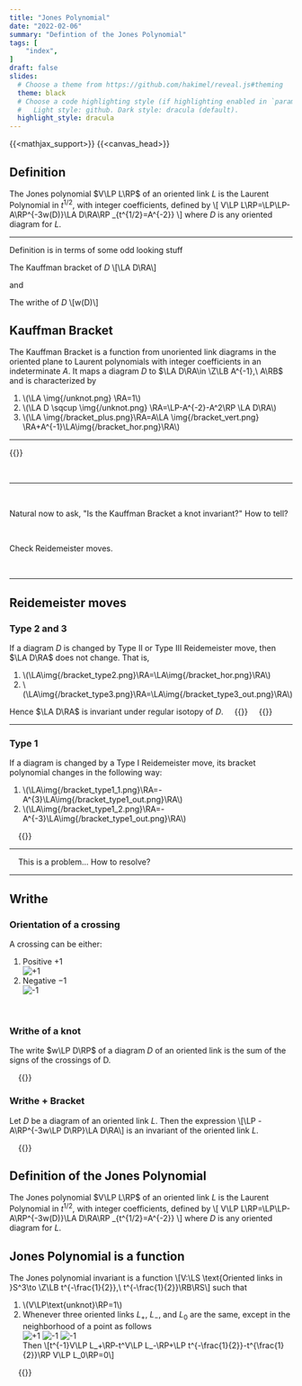 ```yaml
---
title: "Jones Polynomial"
date: "2022-02-06"
summary: "Defintion of the Jones Polynomial"
tags: [
    "index",
]
draft: false
slides:
  # Choose a theme from https://github.com/hakimel/reveal.js#theming
  theme: black
  # Choose a code highlighting style (if highlighting enabled in `params.toml`)
  #   Light style: github. Dark style: dracula (default).
  highlight_style: dracula
---
```


{{<mathjax_support>}}
{{<canvas_head>}}

$\newcommand{\N}{\mathbb{N}}$
$\newcommand{\Z}{\mathbb{Z}}$
$\newcommand{\Q}{\mathbb{Q}}$
$\newcommand{\R}{\mathbb{R}}$
$\newcommand{\LP}{\left(}$
$\newcommand{\RP}{\right)}$
$\newcommand{\LS}{\left\lbrace}$
$\newcommand{\RS}{\right\rbrace}$
$\newcommand{\LA}{\left\langle}$
$\newcommand{\RA}{\right\rangle}$
$\newcommand{\LB}{\left[}$
$\newcommand{\RB}{\right]}$
$\newcommand{\MM}{\ \middle|\ }$
$\newcommand{\abs}[1]{\left\vert#1\right\vert}$
$\newcommand{\msr}[1]{m\left(#1\right)}$

## Definition

The Jones polynomial $V\LP L\RP$ of an oriented link $L$
is the Laurent Polynomial in $t^{1/2}$, with integer coefficients, defined by
\\[ V\LP L\RP=\LP\LP-A\RP^{-3w(D)}\LA D\RA\RP _{t^{1/2}=A^{-2}} \\]
where $D$ is any oriented diagram for $L$.

---
Definition is in terms of some odd looking stuff

The Kauffman bracket of $D$
\\[\LA D\RA\\]

and

The writhe of $D$
\\[w(D)\\]

## Kauffman Bracket

The Kauffman Bracket is a function from unoriented link diagrams in the oriented plane to Laurent polynomials with integer coefficients in an indeterminate $A$. It maps a diagram $D$ to $\LA D\RA\in \Z\LB A^{-1},\ A\RB$
and is characterized by

1. \\(\LA \img{/unknot.png} \RA=1\\)
2. \\(\LA D \sqcup \img{/unknot.png} \RA=\LP-A^{-2}-A^2\RP \LA D\RA\\\)
3. \\(\LA \img{/bracket_plus.png}\RA=A\LA \img{/bracket_vert.png} \RA+A^{-1}\LA\img{/bracket_hor.png}\RA\\)

---

{{<canvas Kauf_ex>}}

&nbsp;
&nbsp;

<!-- <img style="max-width:1000px !important; height:auto !important" src="/bracket_1.png"/>

<br/>

<img style="max-width:1000px !important; height:auto !important" src="/bracket_2.png"/> -->

---

&nbsp;
&nbsp;

Natural now to ask, "Is the Kauffman Bracket a knot invariant?"
How to tell?

&nbsp;
&nbsp;

Check Reidemeister moves.

&nbsp;
&nbsp;

---

## Reidemeister moves

### Type 2 and 3

If a diagram $D$ is changed by Type II or Type III Reidemeister move, then
$\LA D\RA$ does not change. That is,

1. \\(\LA\img{/bracket_type2.png}\RA=\LA\img{/bracket_hor.png}\RA\\)
2. \\(\LA\img{/bracket_type3.png}\RA=\LA\img{/bracket_type3_out.png}\RA\\)

Hence $\LA D\RA$ is invariant under regular isotopy of $D$.
&nbsp;
&nbsp;
{{<canvas Type_II>}}
&nbsp;
&nbsp;
{{<canvas Type_III>}}
&nbsp;
&nbsp;

---

### Type 1

If a diagram is changed by a Type I Reidemeister move, its bracket polynomial
changes in the following way:

1. \\(\LA\img{/bracket_type1_1.png}\RA=-A^{3}\LA\img{/bracket_type1_out.png}\RA\\)
2. \\(\LA\img{/bracket_type1_2.png}\RA=-A^{-3}\LA\img{/bracket_type1_out.png}\RA\\)

&nbsp;
&nbsp;
{{<canvas Type_I>}}
&nbsp;
&nbsp;

---

&nbsp;
&nbsp;
This is a problem... How to resolve?
&nbsp;
&nbsp;

---
## Writhe

### Orientation of a crossing

A crossing can be either:

1. Positive $+1$ <br/> ![+1](/plus.png) <br/>
2. Negative $-1$ <br/> ![-1](/minus.png) <br/>

&nbsp;
&nbsp;

### Writhe of a knot

The write $w\LP D\RP$ of a diagram $D$ of an oriented link is the sum of the
signs of the crossings of D.

&nbsp;
&nbsp;
{{<canvas Writhe>}}
&nbsp;
&nbsp;

### Writhe + Bracket

Let $D$ be a diagram of an oriented link $L$. Then the expression
\\[\LP -A\RP^{-3w\LP D\RP}\LA D\RA\\]
is an invariant of the oriented link $L$.

&nbsp;
&nbsp;
{{<canvas Writhe_Bracket>}}
&nbsp;
&nbsp;

## Definition of the Jones Polynomial

The Jones polynomial $V\LP L\RP$ of an oriented link $L$
is the Laurent Polynomial in $t^{1/2}$, with integer coefficients, defined by
\\[ V\LP L\RP=\LP\LP-A\RP^{-3w(D)}\LA D\RA\RP _{t^{1/2}=A^{-2}} \\]
where $D$ is any oriented diagram for $L$.

## Jones Polynomial is a function

The Jones polynomial invariant is a function
\\[V:\LS \text{Oriented links in }S^3\to \Z\LB t^{-\frac{1}{2}},\ t^{-\frac{1}{2}}\RB\RS\\]
such that

1. \\(V\LP\text{unknot}\RP=1\\)
2. Whenever three oriented links $L_+$, $L_-$, and $L_0$ are the same, except in the neighborhood of a point as follows  <br/> ![+1](/plus.png )   ![-1](/minus.png) ![-1](/skein_vert.png) <br/> Then \\[t^{-1}V\LP L_+\RP-t^V\LP L_-\RP+\LP t^{-\frac{1}{2}}-t^{\frac{1}{2}}\RP V\LP L_0\RP=0\\]

&nbsp;
&nbsp;
{{<canvas jp_funct>}}
&nbsp;
&nbsp;
